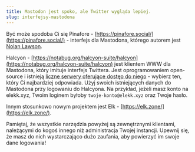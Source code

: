 ```yaml
---
title: Mastodon jest spoko, ale Twitter wygląda lepiej.
slug: interfejsy-mastodona
---
```


Być może spodoba Ci się Pinafore - [https://pinafore.social/](https://pinafore.social/) - interfejs dla Mastodona, którego autorem jest [Nolan Lawson](https://toot.cafe/@nolan).

Halcyon - [https://notabug.org/halcyon-suite/halcyon](https://notabug.org/halcyon-suite/halcyon) jest klientem WWW dla Mastodona, który imituje interfejs Twittera. Jest oprogramowaniem open-source i istnieją [liczne serwery oferujące dostęp do niego](https://notabug.org/halcyon-suite/halcyon#instances) - wybierz ten, który Ci najbardziej odpowiada. Użyj swoich istniejących danych do Mastodona przy logowaniu do Halcyona. Na przykład, jeżeli masz konto na elekk.xyz, Twoim loginem byłoby `twoje-konto@elekk.xyz` oraz Twoje hasło.

Innym stosunkowo nowym projektem jest Elk - [https://elk.zone/](https://elk.zone/).

Pamiętaj, że wszystkie narzędzia powyżej są zewnętrznymi klientami, należącymi do kogoś innego niż administracja Twojej instancji. Upewnij się, że masz do nich wystarczająco dużo zaufania, aby powierzyć im swoje dane logowania!

